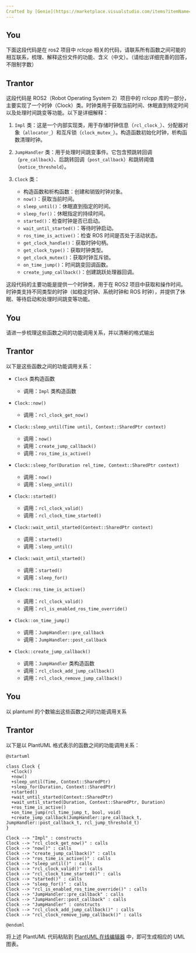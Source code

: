 ```yaml
---
Crafted by [Genie](https://marketplace.visualstudio.com/items?itemName=genieai.chatgpt-vscode)
---
```


## You

下面这段代码是在 ros2 项目中 rclcpp 相关的代码，请联系所有函数之间可能的相互联系，梳理、解释这份文件的功能、含义（中文）。（请给出详细完善的回答，不限制字数）

## Trantor

这段代码是 ROS2（Robot Operating System 2）项目中的 rclcpp 库的一部分，主要实现了一个时钟（Clock）类。时钟类用于获取当前时间、休眠直到特定时间以及处理时间跳变等功能。以下是详细解释：

1. `Impl` 类：这是一个内部实现类，用于存储时钟信息（`rcl_clock_`）、分配器对象（`allocator_`）和互斥锁（`clock_mutex_`）。构造函数初始化时钟，析构函数清理时钟。

2. `JumpHandler` 类：用于处理时间跳变事件。它包含预跳转回调（`pre_callback`）、后跳转回调（`post_callback`）和跳转阈值（`notice_threshold`）。

3. `Clock` 类：
   - 构造函数和析构函数：创建和销毁时钟对象。
   - `now()`：获取当前时间。
   - `sleep_until()`：休眠直到指定的时间。
   - `sleep_for()`：休眠指定的持续时间。
   - `started()`：检查时钟是否已启动。
   - `wait_until_started()`：等待时钟启动。
   - `ros_time_is_active()`：检查 ROS 时间是否处于活动状态。
   - `get_clock_handle()`：获取时钟句柄。
   - `get_clock_type()`：获取时钟类型。
   - `get_clock_mutex()`：获取时钟互斥锁。
   - `on_time_jump()`：时间跳变回调函数。
   - `create_jump_callback()`：创建跳跃处理器回调。

这段代码的主要功能是提供一个时钟类，用于在 ROS2 项目中获取和操作时间。时钟类支持不同类型的时钟（如稳定时钟、系统时钟和 ROS 时钟），并提供了休眠、等待启动和处理时间跳变等功能。

## You

请进一步梳理这些函数之间的功能调用关系，并以清晰的格式输出

## Trantor

以下是这些函数之间的功能调用关系：

- `Clock` 类构造函数

  - 调用：`Impl` 类构造函数

- `Clock::now()`

  - 调用：`rcl_clock_get_now()`

- `Clock::sleep_until(Time until, Context::SharedPtr context)`

  - 调用：`now()`
  - 调用：`create_jump_callback()`
  - 调用：`ros_time_is_active()`

- `Clock::sleep_for(Duration rel_time, Context::SharedPtr context)`

  - 调用：`now()`
  - 调用：`sleep_until()`

- `Clock::started()`

  - 调用：`rcl_clock_valid()`
  - 调用：`rcl_clock_time_started()`

- `Clock::wait_until_started(Context::SharedPtr context)`

  - 调用：`started()`
  - 调用：`sleep_until()`

- `Clock::wait_until_started()`

  - 调用：`started()`
  - 调用：`sleep_for()`

- `Clock::ros_time_is_active()`

  - 调用：`rcl_clock_valid()`
  - 调用：`rcl_is_enabled_ros_time_override()`

- `Clock::on_time_jump()`

  - 调用：`JumpHandler::pre_callback`
  - 调用：`JumpHandler::post_callback`

- `Clock::create_jump_callback()`
  - 调用：`JumpHandler` 类构造函数
  - 调用：`rcl_clock_add_jump_callback()`
  - 调用：`rcl_clock_remove_jump_callback()`

## You

以 plantuml 的个数输出这些函数之间的功能调用关系

## Trantor

以下是以 PlantUML 格式表示的函数之间的功能调用关系：

```plantuml
@startuml

class Clock {
  +Clock()
  +now()
  +sleep_until(Time, Context::SharedPtr)
  +sleep_for(Duration, Context::SharedPtr)
  +started()
  +wait_until_started(Context::SharedPtr)
  +wait_until_started(Duration, Context::SharedPtr, Duration)
  +ros_time_is_active()
  +on_time_jump(rcl_time_jump_t, bool, void)
  +create_jump_callback(JumpHandler::pre_callback_t, JumpHandler::post_callback_t, rcl_jump_threshold_t)
}

Clock --> "Impl" : constructs
Clock --> "rcl_clock_get_now()" : calls
Clock --> "now()" : calls
Clock --> "create_jump_callback()" : calls
Clock --> "ros_time_is_active()" : calls
Clock --> "sleep_until()" : calls
Clock --> "rcl_clock_valid()" : calls
Clock --> "rcl_clock_time_started()" : calls
Clock --> "started()" : calls
Clock --> "sleep_for()" : calls
Clock --> "rcl_is_enabled_ros_time_override()" : calls
Clock --> "JumpHandler::pre_callback" : calls
Clock --> "JumpHandler::post_callback" : calls
Clock --> "JumpHandler" : constructs
Clock --> "rcl_clock_add_jump_callback()" : calls
Clock --> "rcl_clock_remove_jump_callback()" : calls

@enduml
```

将上述 PlantUML 代码粘贴到 [PlantUML 在线编辑器](http://www.plantuml.com/plantuml/uml/) 中，即可生成相应的 UML 图表。
